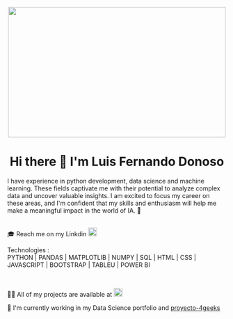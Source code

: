 
 <div>
   <p align="center">
      <img src="https://user-images.githubusercontent.com/112567953/229839679-0ecfd782-b7d9-4d25-900a-030be8efcb68.gif" alt="" width="500px" height="300px" />
   </p>
</div>

<div>
   <h1 align="center">
    Hi there 👋 I'm Luis Fernando Donoso
   </h1>
</div>
<div>
I have experience in python development, data science and machine learning. These fields captivate me with their potential to analyze complex data and uncover valuable insights. I am excited to focus my career on these areas, and I'm confident that my skills and enthusiasm will help me make a meaningful impact in the world of IA. 🦾
</div>
<br><div>
 <div>
<p>🎓 Reach me on my Linkdin  <a href="https://www.linkedin.com/in/luis-fernando-donoso-872531220/" ><img src="https://pngimg.com/uploads/linkedIn/linkedIn_PNG39.png" alt="" width="20px" height="20px" /></a></p>
</div>
 <div><p>Technologies : <br>
  PYTHON | PANDAS | MATPLOTLIB | NUMPY | SQL | HTML | CSS | JAVASCRIPT | BOOTSTRAP | TABLEU | POWER BI </p></div>
<div>
<br><p> 👨‍💻 All of my projects are available at <a href="https://github.com/luisferdonoso"><img src="https://th.bing.com/th/id/OIP.D_Gm8IGCvkqmOgtU2hueVwHaHS?pid=ImgDet&rs=1" alt="" width="20px" height="20px" /></a></p>
<p>💼 I'm currently working in my Data Science portfolio and <a href="https://github.com/jm181987/proyecto-4geeks">proyecto-4geeks</a></p>
</div>



